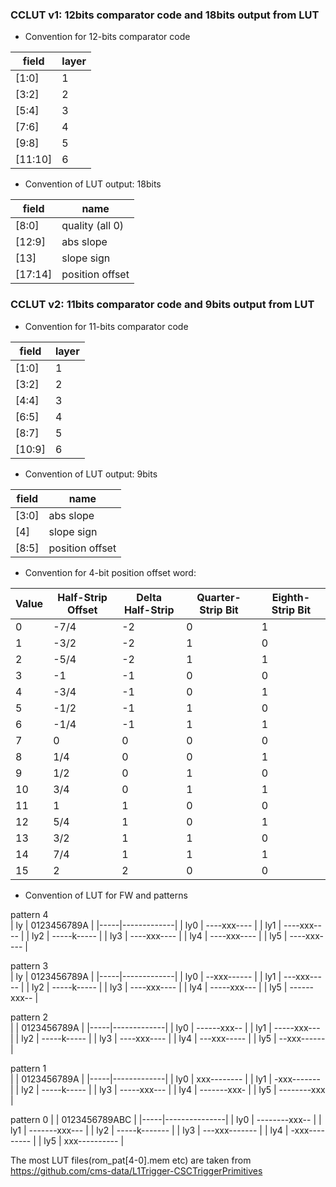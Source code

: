 
### CCLUT v1: 12bits comparator code and 18bits output from LUT
* Convention for 12-bits comparator code

|  field   | layer |
|----------|-------|
|  [1:0]   |   1   |
|  [3:2]   |   2   |
|  [5:4]   |   3   |
|  [7:6]   |   4   |
|  [9:8]   |   5   |
|  [11:10] |   6   |

* Convention of LUT output:  18bits

|  field   |  name           |
|----------|-----------------|
| [8:0]    | quality (all 0) |
| [12:9]   | abs slope       |
| [13]     | slope sign      |
| [17:14]  | position offset |

### CCLUT v2: 11bits comparator code and 9bits output from LUT
* Convention for 11-bits comparator code

|  field   | layer |
|----------|-------|
|  [1:0]   |   1   |
|  [3:2]   |   2   |
|  [4:4]   |   3   |
|  [6:5]   |   4   |
|  [8:7]   |   5   |
|  [10:9]  |   6   |

* Convention of LUT output:  9bits

|  field   |  name           |
|----------|-----------------|
| [3:0]    | abs slope       |
| [4]      | slope sign      |
| [8:5]    | position offset |

* Convention for 4-bit position offset word:

| Value | Half-Strip Offset  | Delta Half-Strip  | Quarter-Strip Bit  | Eighth-Strip Bit |
|-------|--------------------|-------------------|--------------------|------------------|
|   0   |   -7/4             |   -2              |   0                |   1              |
|   1   |   -3/2             |   -2              |   1                |   0              |
|   2   |   -5/4             |   -2              |   1                |   1              |
|   3   |   -1               |   -1              |   0                |   0              |
|   4   |   -3/4             |   -1              |   0                |   1              |
|   5   |   -1/2             |   -1              |   1                |   0              |
|   6   |   -1/4             |   -1              |   1                |   1              |
|   7   |   0                |   0               |   0                |   0              |
|   8   |   1/4              |   0               |   0                |   1              |
|   9   |   1/2              |   0               |   1                |   0              |
|   10  |   3/4              |   0               |   1                |   1              |
|   11  |   1                |   1               |   0                |   0              |
|   12  |   5/4              |   1               |   0                |   1              |
|   13  |   3/2              |   1               |   1                |   0              |
|   14  |   7/4              |   1               |   1                |   1              |
|   15  |   2                |   2               |   0                |   0              |

* Convention of LUT for FW and patterns 

pattern 4   
| ly  | 0123456789A | 
|-----|-------------|
| ly0 | ----xxx---- | 
| ly1 | ----xxx---- | 
| ly2 | -----k----- | 
| ly3 | ----xxx---- | 
| ly4 | ----xxx---- | 
| ly5 | ----xxx---- | 

pattern 3   
| ly  | 0123456789A | 
|-----|-------------|
| ly0 | --xxx------ | 
| ly1 | ---xxx----- | 
| ly2 | -----k----- | 
| ly3 | ----xxx---- | 
| ly4 | -----xxx--- | 
| ly5 | ------xxx-- | 

pattern 2    
|     | 0123456789A |
|-----|-------------|
| ly0 | ------xxx-- |
| ly1 | -----xxx--- |
| ly2 | -----k----- |
| ly3 | ----xxx---- |
| ly4 | ---xxx----- |
| ly5 | --xxx------ |

pattern 1   
|     | 0123456789A | 
|-----|-------------|
| ly0 | xxx-------- | 
| ly1 | -xxx------- | 
| ly2 | -----k----- | 
| ly3 | -----xxx--- | 
| ly4 | -------xxx- | 
| ly5 | --------xxx | 

pattern 0
|     | 0123456789ABC | 
|-----|---------------|
| ly0 | --------xxx-- |
| ly1 | -------xxx--- |
| ly2 | -----k------- |
| ly3 | ---xxx------- |
| ly4 | -xxx--------- |
| ly5 | xxx---------- |



The most LUT files(rom_pat[4-0].mem etc) are taken from https://github.com/cms-data/L1Trigger-CSCTriggerPrimitives
